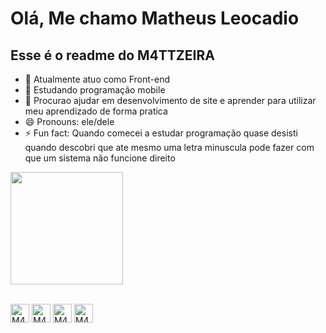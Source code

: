 <head>
  <link rel="stylesheet" href="https://cdn.jsdelivr.net/gh/devicons/devicon@master/devicon.min.css">
</head>
 
<body>
<h1>Olá, Me chamo Matheus Leocadio</h1>


<h2>Esse é o readme do M4TTZEIRA</h2>

<div>
  <ul>
<li>🔭 Atualmente atuo como Front-end</li>
<li>🌱 Estudando programação mobile</li>
<li>🤔 Procurao ajudar em desenvolvimento de site e aprender para utilizar meu aprendizado de forma pratica</li>
<li>😄 Pronouns: ele/dele</li>
<li>⚡ Fun fact: Quando comecei a estudar programação quase desisti quando descobri que ate mesmo uma letra minuscula pode fazer com que um sistema não funcione direito</li>
  </ul>
</div>


<div style="background-color: none;>
<a href="https://github.com/M4TTZEIRA">
  <img height="180em" src="https://github-readme-stats.vercel.app/api?username=M4TTZEIRA&show_icons=true&theme=gruvbox">
</div>

<div style="display: inline-block"><br>

  <i class="devicon-html5-plain "></i>
    <img align="center" alt="M4TTZ-HTML" height="30" widht="40" src="https://cdn.jsdelivr.net/gh/devicons/devicon/icons/html5/html5-original.svg" />
    <img align="center" alt="M4TTZ-CSS" height="30" widht="40" src="https://cdn.jsdelivr.net/gh/devicons/devicon/icons/css3/css3-original.svg" />
    <img align="center" alt="M4TTZ-CSS" height="30" widht="40" src="https://cdn.jsdelivr.net/gh/devicons/devicon/icons/javascript/javascript-original.svg" />
    <img align="center" alt="M4TTZ-CSS" height="30" widht="40" src="https://cdn.jsdelivr.net/gh/devicons/devicon/icons/react/react-original.svg" />
</div>
</body>
